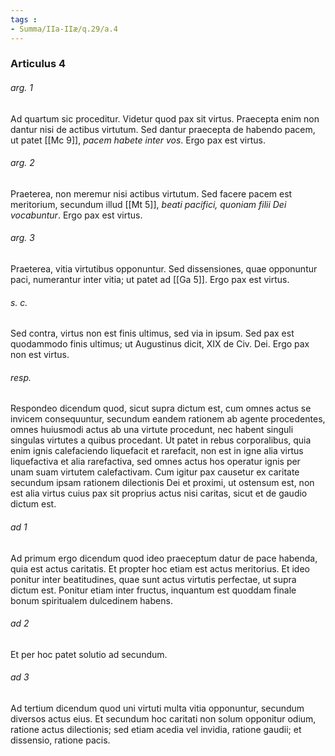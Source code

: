 ```yaml
---
tags : 
- Summa/IIa-IIæ/q.29/a.4
---
```


### Articulus 4

###### arg. 1
Ad quartum sic proceditur. Videtur quod pax sit virtus. Praecepta enim non dantur nisi de actibus virtutum. Sed dantur praecepta de habendo pacem, ut patet [[Mc 9]], *pacem habete inter vos*. Ergo pax est virtus.

###### arg. 2
Praeterea, non meremur nisi actibus virtutum. Sed facere pacem est meritorium, secundum illud [[Mt 5]], *beati pacifici, quoniam filii Dei vocabuntur*. Ergo pax est virtus.

###### arg. 3
Praeterea, vitia virtutibus opponuntur. Sed dissensiones, quae opponuntur paci, numerantur inter vitia; ut patet ad [[Ga 5]]. Ergo pax est virtus.

###### s. c.
Sed contra, virtus non est finis ultimus, sed via in ipsum. Sed pax est quodammodo finis ultimus; ut Augustinus dicit, XIX de Civ. Dei. Ergo pax non est virtus.

###### resp.
Respondeo dicendum quod, sicut supra dictum est, cum omnes actus se invicem consequuntur, secundum eandem rationem ab agente procedentes, omnes huiusmodi actus ab una virtute procedunt, nec habent singuli singulas virtutes a quibus procedant. Ut patet in rebus corporalibus, quia enim ignis calefaciendo liquefacit et rarefacit, non est in igne alia virtus liquefactiva et alia rarefactiva, sed omnes actus hos operatur ignis per unam suam virtutem calefactivam. Cum igitur pax causetur ex caritate secundum ipsam rationem dilectionis Dei et proximi, ut ostensum est, non est alia virtus cuius pax sit proprius actus nisi caritas, sicut et de gaudio dictum est.

###### ad 1
Ad primum ergo dicendum quod ideo praeceptum datur de pace habenda, quia est actus caritatis. Et propter hoc etiam est actus meritorius. Et ideo ponitur inter beatitudines, quae sunt actus virtutis perfectae, ut supra dictum est. Ponitur etiam inter fructus, inquantum est quoddam finale bonum spiritualem dulcedinem habens.

###### ad 2
Et per hoc patet solutio ad secundum.

###### ad 3
Ad tertium dicendum quod uni virtuti multa vitia opponuntur, secundum diversos actus eius. Et secundum hoc caritati non solum opponitur odium, ratione actus dilectionis; sed etiam acedia vel invidia, ratione gaudii; et dissensio, ratione pacis.

